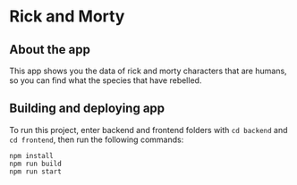 # Rick and Morty

## About the app

This app shows you the data of rick and morty characters that are humans, so you can find what the species that have rebelled.

## Building and deploying app

To run this project, enter backend and frontend folders with `cd backend` and `cd frontend`, then run the following commands:

    npm install
    npm run build
    npm run start
